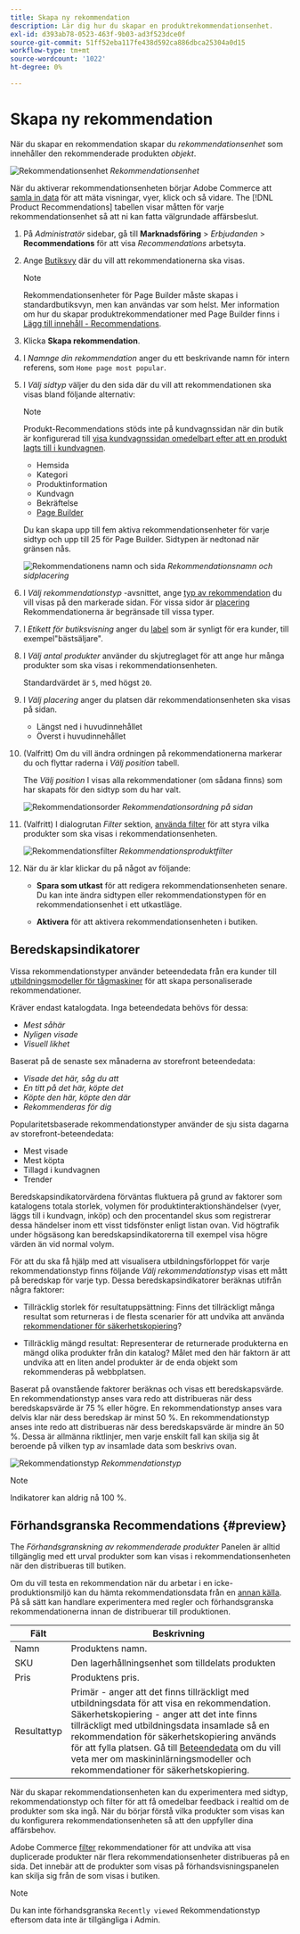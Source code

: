 ```yaml
---
title: Skapa ny rekommendation
description: Lär dig hur du skapar en produktrekommendationsenhet.
exl-id: d393ab78-0523-463f-9b03-ad3f523dce0f
source-git-commit: 51ff52eba117fe438d592ca886dbca25304a0d15
workflow-type: tm+mt
source-wordcount: '1022'
ht-degree: 0%

---
```


# Skapa ny rekommendation

När du skapar en rekommendation skapar du _rekommendationsenhet_ som innehåller den rekommenderade produkten _objekt_.

![Rekommendationsenhet](assets/unit.png)
_Rekommendationsenhet_

När du aktiverar rekommendationsenheten börjar Adobe Commerce att [samla in data](workspace.md) för att mäta visningar, vyer, klick och så vidare. The [!DNL Product Recommendations] tabellen visar måtten för varje rekommendationsenhet så att ni kan fatta välgrundade affärsbeslut.

1. På _Administratör_ sidebar, gå till **Marknadsföring** > _Erbjudanden_ > **Recommendations** för att visa _Recommendations_ arbetsyta.

1. Ange [Butiksvy](https://experienceleague.adobe.com/docs/commerce-admin/start/setup/websites-stores-views.html#scope-settings) där du vill att rekommendationerna ska visas.

   >[!NOTE]
   >
   > Rekommendationsenheter för Page Builder måste skapas i standardbutiksvyn, men kan användas var som helst. Mer information om hur du skapar produktrekommendationer med Page Builder finns i [Lägg till innehåll - Recommendations](https://experienceleague.adobe.com/docs/commerce-admin/page-builder/add-content/recommendations.html).

1. Klicka **Skapa rekommendation**.

1. I _Namnge din rekommendation_ anger du ett beskrivande namn för intern referens, som `Home page most popular`.

1. I _Välj sidtyp_ väljer du den sida där du vill att rekommendationen ska visas bland följande alternativ:

   >[!NOTE]
   >
   > Produkt-Recommendations stöds inte på kundvagnssidan när din butik är konfigurerad till [visa kundvagnssidan omedelbart efter att en produkt lagts till i kundvagnen](https://experienceleague.adobe.com/docs/commerce-admin/stores-sales/point-of-purchase/cart/cart-configuration.html#redirect-to-cart).

   * Hemsida
   * Kategori
   * Produktinformation
   * Kundvagn
   * Bekräftelse
   * [Page Builder](https://experienceleague.adobe.com/docs/commerce-admin/page-builder/add-content/recommendations.html)

   Du kan skapa upp till fem aktiva rekommendationsenheter för varje sidtyp och upp till 25 för Page Builder. Sidtypen är nedtonad när gränsen nås.

   ![Rekommendationens namn och sida](assets/create-recommendation.png)
   _Rekommendationsnamn och sidplacering_

1. I _Välj rekommendationstyp_ -avsnittet, ange [typ av rekommendation](type.md) du vill visas på den markerade sidan. För vissa sidor är [placering](placement.md) Rekommendationerna är begränsade till vissa typer.

1. I _Etikett för butiksvisning_ anger du [label](placement.md#recommendation-labels) som är synligt för era kunder, till exempel&quot;bästsäljare&quot;.

1. I _Välj antal produkter_ använder du skjutreglaget för att ange hur många produkter som ska visas i rekommendationsenheten.

   Standardvärdet är `5`, med högst `20`.

1. I _Välj placering_ anger du platsen där rekommendationsenheten ska visas på sidan.

   * Längst ned i huvudinnehållet
   * Överst i huvudinnehållet

1. (Valfritt) Om du vill ändra ordningen på rekommendationerna markerar du och flyttar raderna i _Välj position_ tabell.

   The _Välj position_ I visas alla rekommendationer (om sådana finns) som har skapats för den sidtyp som du har valt.

   ![Rekommendationsorder](assets/create-recommendation-select-placement.png)
   _Rekommendationsordning på sidan_

1. (Valfritt) I dialogrutan _Filter_ sektion, [använda filter](filters.md) för att styra vilka produkter som ska visas i rekommendationsenheten.

   ![Rekommendationsfilter](assets/create-recommendation-filter-products.png)
   _Rekommendationsproduktfilter_

1. När du är klar klickar du på något av följande:

   * **Spara som utkast** för att redigera rekommendationsenheten senare. Du kan inte ändra sidtypen eller rekommendationstypen för en rekommendationsenhet i ett utkastläge.

   * **Aktivera** för att aktivera rekommendationsenheten i butiken.

## Beredskapsindikatorer

Vissa rekommendationstyper använder beteendedata från era kunder till [utbildningsmodeller för tågmaskiner](behavioral-data.md) för att skapa personaliserade rekommendationer.

Kräver endast katalogdata. Inga beteendedata behövs för dessa:

* _Mest såhär_
* _Nyligen visade_
* _Visuell likhet_

Baserat på de senaste sex månaderna av storefront beteendedata:

* _Visade det här, såg du att_
* _En titt på det här, köpte det_
* _Köpte den här, köpte den där_
* _Rekommenderas för dig_

Popularitetsbaserade rekommendationstyper använder de sju sista dagarna av storefront-beteendedata:

* Mest visade
* Mest köpta
* Tillagd i kundvagnen
* Trender

Beredskapsindikatorvärdena förväntas fluktuera på grund av faktorer som katalogens totala storlek, volymen för produktinteraktionshändelser (vyer, läggs till i kundvagn, inköp) och den procentandel skus som registrerar dessa händelser inom ett visst tidsfönster enligt listan ovan. Vid högtrafik under högsäsong kan beredskapsindikatorerna till exempel visa högre värden än vid normal volym.

För att du ska få hjälp med att visualisera utbildningsförloppet för varje rekommendationstyp finns följande _Välj rekommendationstyp_ visas ett mått på beredskap för varje typ. Dessa beredskapsindikatorer beräknas utifrån några faktorer:

* Tillräcklig storlek för resultatuppsättning: Finns det tillräckligt många resultat som returneras i de flesta scenarier för att undvika att använda [rekommendationer för säkerhetskopiering](behavioral-data.md#backuprecs)?

* Tillräcklig mängd resultat: Representerar de returnerade produkterna en mängd olika produkter från din katalog? Målet med den här faktorn är att undvika att en liten andel produkter är de enda objekt som rekommenderas på webbplatsen.

Baserat på ovanstående faktorer beräknas och visas ett beredskapsvärde. En rekommendationstyp anses vara redo att distribueras när dess beredskapsvärde är 75 % eller högre. En rekommendationstyp anses vara delvis klar när dess beredskap är minst 50 %. En rekommendationstyp anses inte redo att distribueras när dess beredskapsvärde är mindre än 50 %. Dessa är allmänna riktlinjer, men varje enskilt fall kan skilja sig åt beroende på vilken typ av insamlade data som beskrivs ovan.

![Rekommendationstyp](assets/create-recommendation-select-type.png)
_Rekommendationstyp_

>[!NOTE]
>
>Indikatorer kan aldrig nå 100 %.

## Förhandsgranska Recommendations {#preview}

The _Förhandsgranskning av rekommenderade produkter_ Panelen är alltid tillgänglig med ett urval produkter som kan visas i rekommendationsenheten när den distribueras till butiken.

Om du vill testa en rekommendation när du arbetar i en icke-produktionsmiljö kan du hämta rekommendationsdata från en [annan källa](settings.md). På så sätt kan handlare experimentera med regler och förhandsgranska rekommendationerna innan de distribuerar till produktionen.

| Fält | Beskrivning |
|---|---|
| Namn | Produktens namn. |
| SKU | Den lagerhållningsenhet som tilldelats produkten |
| Pris | Produktens pris. |
| Resultattyp | Primär - anger att det finns tillräckligt med utbildningsdata för att visa en rekommendation.<br />Säkerhetskopiering - anger att det inte finns tillräckligt med utbildningsdata insamlade så en rekommendation för säkerhetskopiering används för att fylla platsen. Gå till [Beteendedata](behavioral-data.md) om du vill veta mer om maskininlärningsmodeller och rekommendationer för säkerhetskopiering. |

När du skapar rekommendationsenheten kan du experimentera med sidtyp, rekommendationstyp och filter för att få omedelbar feedback i realtid om de produkter som ska ingå. När du börjar förstå vilka produkter som visas kan du konfigurera rekommendationsenheten så att den uppfyller dina affärsbehov.

Adobe Commerce [filter](filters.md) rekommendationer för att undvika att visa duplicerade produkter när flera rekommendationsenheter distribueras på en sida. Det innebär att de produkter som visas på förhandsvisningspanelen kan skilja sig från de som visas i butiken.

>[!NOTE]
>
> Du kan inte förhandsgranska `Recently viewed` Rekommendationstyp eftersom data inte är tillgängliga i Admin.
